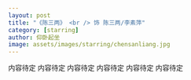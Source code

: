 ```yaml
---
layout: post
title: "《陈三两》 <br /> 饰 陈三两/李素萍"
category: [starring]
author: 仰卧起坐
image: assets/images/starring/chensanliang.jpg
---
```


内容待定
内容待定
内容待定
内容待定
内容待定
内容待定